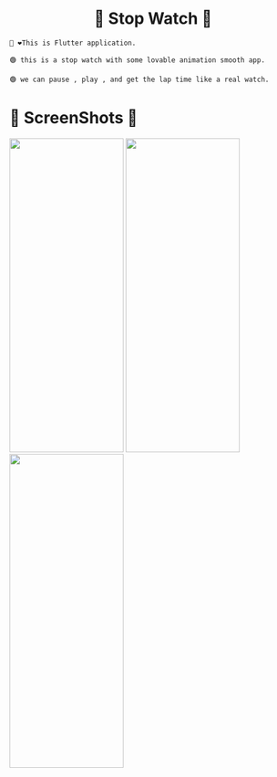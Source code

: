 <h1 align="center">🦾 Stop Watch 👀</h1>  

```
👋 ❤️This is Flutter application.

🟢 this is a stop watch with some lovable animation smooth app. 

🟢 we can pause , play , and get the lap time like a real watch.

```


##

# 🤳 ScreenShots 👀 

<img src="https://user-images.githubusercontent.com/44917891/107753438-1311bd00-6d46-11eb-9ba2-95580441f379.jpg" width="200" height="550">  

<img src="https://user-images.githubusercontent.com/44917891/107753442-14db8080-6d46-11eb-929f-4dcc4a0184c3.jpg" width="200" height="550">  
<img src="https://user-images.githubusercontent.com/44917891/107753443-15741700-6d46-11eb-896b-03b2543e218e.jpg" width="200" height="550">  

